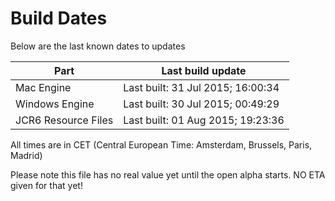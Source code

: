 # Build Dates

Below are the last known dates to updates

Part | Last build update
-----|-----
Mac Engine | Last built: 31 Jul 2015; 16:00:34
Windows Engine | Last built: 30 Jul 2015; 00:49:29
JCR6 Resource Files | Last built: 01 Aug 2015; 19:23:36
All times are in CET (Central European Time: Amsterdam, Brussels, Paris, Madrid)


Please note this file has no real value yet until the open alpha starts. NO ETA given for that yet!
